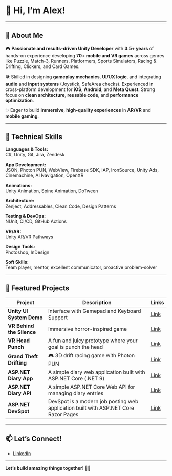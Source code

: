 # 👋 Hi, I’m Alex!

---

## 🚀 About Me

🎮 **Passionate and results-driven Unity Developer** with **3.5+ years** of hands-on experience developing **70+ mobile and VR games** across genres like Puzzle, Match-3, Runners, Platformers, Sports Simulators, Racing & Drifting, Clickers, and Card Games.

🛠️ Skilled in designing **gameplay mechanics**, **UI/UX logic**, and integrating **audio** and **input systems** (Joystick, SafeArea checks). Experienced in cross-platform development for **iOS**, **Android**, and **Meta Quest**. Strong focus on **clean architecture**, **reusable code**, and **performance optimization**.

✨ Eager to build **immersive**, **high-quality experiences** in **AR/VR** and **mobile gaming**.

---

## 🧩 Technical Skills

**Languages & Tools:**  
C#, Unity, Git, Jira, Zendesk

**App Development:**  
JSON, Photon PUN, WebView, Firebase SDK, IAP, IronSource, Unity Ads, Cinemachine, AI Navigation, OpenXR

**Animations:**  
Unity Animation, Spine Animation, DoTween

**Architecture:**  
Zenject, Addressables, Clean Code, Design Patterns

**Testing & DevOps:**  
NUnit, CI/CD, GitHub Actions

**VR/AR:**  
Unity AR/VR Pathways

**Design Tools:**  
Photoshop, InDesign

**Soft Skills:**  
Team player, mentor, excellent communicator, proactive problem-solver

---

## 🌟 Featured Projects

| Project | Description | Links |
|---------|--------------|---------------|
| **Unity UI System Demo** | Interface with Gamepad and Keyboard Support | [Link](https://github.com/RollsRoyce13/Unity-Input-UI)
| **VR Behind the Silence** | Immersive horror-inspired game | [Link](https://github.com/RollsRoyce13/VR-Behind-the-Silence) 
| **VR Head Punch** | A fun and juicy prototype where your goal is punch the head | [Link](https://github.com/RollsRoyce13/Unity-VR-Head-Punch) 
| **Grand Theft Drifting** | 🎮 3D drift racing game with Photon PUN | [Link](https://github.com/RollsRoyce13/Unity-Grand-Theft-Drifting)
| **ASP.NET Diary App** | A simple diary web application built with ASP.NET Core (.NET 9) | [Link](https://github.com/RollsRoyce13/Diary)
| **ASP.NET Diary API** | A simple ASP.NET Core Web API for managing diary entries | [Link](https://github.com/RollsRoyce13/WebDiaryAPI)
| **ASP.NET DevSpot** | DevSpot is a modern job posting web application built with ASP.NET Core Razor Pages | [Link](https://github.com/RollsRoyce13/DevSpot)

---

## 📫 Let’s Connect!

- [LinkedIn](https://www.linkedin.com/in/oleksandr-kovalevskyi/)

---

**Let’s build amazing things together! 🚀✨**
